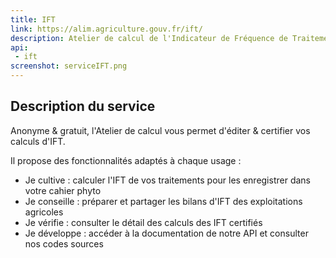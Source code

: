 ```yaml
---
title: IFT
link: https://alim.agriculture.gouv.fr/ift/
description: Atelier de calcul de l'Indicateur de Fréquence de Traitements phytopharmaceutiques
api:  
 - ift
screenshot: serviceIFT.png 
---
```


## Description du service

Anonyme & gratuit, l'Atelier de calcul vous permet d'éditer & certifier vos calculs d'IFT.

Il propose des fonctionnalités adaptés à chaque usage :

- Je cultive : calculer l'IFT de vos traitements pour les enregistrer dans votre cahier phyto
- Je conseille : préparer et partager les bilans d'IFT des exploitations agricoles
- Je vérifie : consulter le détail des calculs des IFT certifiés
- Je développe : accéder à la documentation de notre API et consulter nos codes sources

